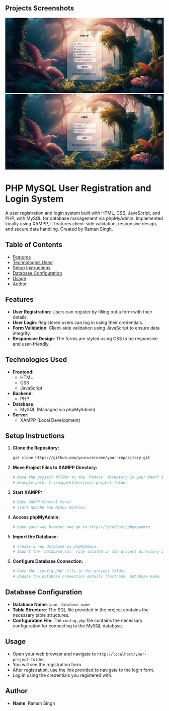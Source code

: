 ## Projects Screenshots

![Registration Form](signup.png)
![Login Form](login.png)


# PHP MySQL User Registration and Login System

A user registration and login system built with HTML, CSS, JavaScript, and PHP, with MySQL for database management via phpMyAdmin. Implemented locally using XAMPP, it features client-side validation, responsive design, and secure data handling. Created by Raman Singh.

## Table of Contents

- [Features](#features)
- [Technologies Used](#technologies-used)
- [Setup Instructions](#setup-instructions)
- [Database Configuration](#database-configuration)
- [Usage](#usage)
- [Author](#author)

## Features

- **User Registration**: Users can register by filling out a form with their details.
- **User Login**: Registered users can log in using their credentials.
- **Form Validation**: Client-side validation using JavaScript to ensure data integrity.
- **Responsive Design**: The forms are styled using CSS to be responsive and user-friendly.

## Technologies Used

- **Frontend**: 
  - HTML
  - CSS
  - JavaScript
- **Backend**: 
  - PHP
- **Database**: 
  - MySQL (Managed via phpMyAdmin)
- **Server**: 
  - XAMPP (Local Development)

## Setup Instructions

1. **Clone the Repository:**
   ```bash
   git clone https://github.com/yourusername/your-repository.git
   ```

2. **Move Project Files to XAMPP Directory:**
   ```bash
   # Move the project folder to the `htdocs` directory in your XAMPP installation folder.
   # Example path: C:\xampp\htdocs\your-project-folder
   ```

3. **Start XAMPP:**
   ```bash
   # Open XAMPP Control Panel.
   # Start Apache and MySQL modules.
   ```

4. **Access phpMyAdmin:**
   ```bash
   # Open your web browser and go to http://localhost/phpmyadmin.
   ```

5. **Import the Database:**
   ```bash
   # Create a new database in phpMyAdmin.
   # Import the `database.sql` file located in the project directory into your newly created database.
   ```

6. **Configure Database Connection:**
   ```bash
   # Open the `config.php` file in the project folder.
   # Update the database connection details (hostname, database name, username, and password) according to your XAMPP setup.
   ```

## Database Configuration

- **Database Name**: `your_database_name`
- **Table Structure**: The SQL file provided in the project contains the necessary table structures.
- **Configuration File**: The `config.php` file contains the necessary configuration for connecting to the MySQL database.

## Usage

- Open your web browser and navigate to `http://localhost/your-project-folder`.
- You will see the registration form.
- After registration, use the link provided to navigate to the login form.
- Log in using the credentials you registered with.

## Author

- **Name**: Raman Singh
